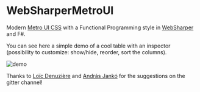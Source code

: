 # WebSharperMetroUI
Modern [Metro UI CSS](https://metroui.org.ua/) with a Functional Programming style in [WebSharper](http://websharper.com/) and F#.

You can see here a simple demo of a cool table with an inspector (possibility to customize: show/hide, reorder, sort the columns).

![demo](https://snag.gy/uJcpRw.jpg)

Thanks to [Loïc Denuzière](https://github.com/Tarmil) and [András Jankó](https://github.com/Jand42) for the suggestions on the gitter channel!
